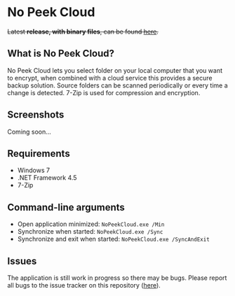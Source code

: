 ﻿# No Peek Cloud
~~Latest **release, with binary files**, can be found [here](https://github.com/HebronNor/NoPeekCloud/releases).~~

## What is No Peek Cloud?
No Peek Cloud lets you select folder on your local computer that you want to encrypt, when combined with a cloud service this provides a secure backup solution.
Source folders can be scanned periodically or every time a change is detected. 7-Zip is used for compression and encryption.

## Screenshots
Coming soon...

## Requirements
* Windows 7
* .NET Framework 4.5
* 7-Zip

## Command-line arguments
* Open application minimized: `NoPeekCloud.exe /Min`
* Synchronize when started: `NoPeekCloud.exe /Sync`
* Synchronize and exit when started: `NoPeekCloud.exe /SyncAndExit`

## Issues
The application is still work in progress so there may be bugs. Please report all bugs to the issue tracker on this repository ([here](https://github.com/HebronNor/NoPeekCloud/issues)).
